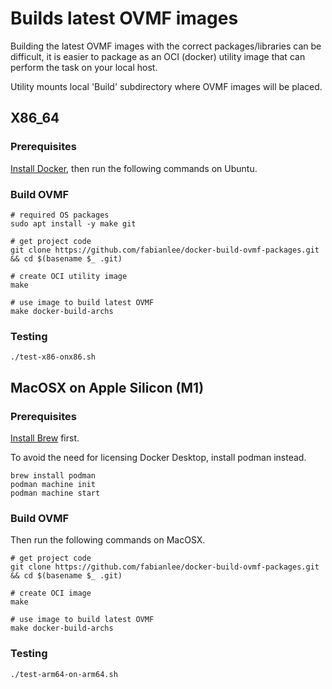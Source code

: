 # Builds latest OVMF images

Building the latest OVMF images with the correct packages/libraries can be difficult, it is easier to package as an OCI (docker) utility image that can perform the task on your local host.

Utility mounts local 'Build' subdirectory where OVMF images will be placed.

## X86_64

### Prerequisites

[Install Docker](https://fabianlee.org/2023/09/14/docker-installing-docker-ce-on-ubuntu/), then run the following commands on Ubuntu.

### Build OVMF

```
# required OS packages
sudo apt install -y make git

# get project code
git clone https://github.com/fabianlee/docker-build-ovmf-packages.git && cd $(basename $_ .git)

# create OCI utility image
make

# use image to build latest OVMF
make docker-build-archs
```

### Testing

```
./test-x86-onx86.sh
```


## MacOSX on Apple Silicon (M1)

### Prerequisites

[Install Brew](https://docs.brew.sh/Installation) first.

To avoid the need for licensing Docker Desktop, install podman instead.

```
brew install podman
podman machine init
podman machine start
```

### Build OVMF

Then run the following commands on MacOSX.

```
# get project code
git clone https://github.com/fabianlee/docker-build-ovmf-packages.git && cd $(basename $_ .git)

# create OCI image
make

# use image to build latest OVMF
make docker-build-archs
```

### Testing

```
./test-arm64-on-arm64.sh
```
